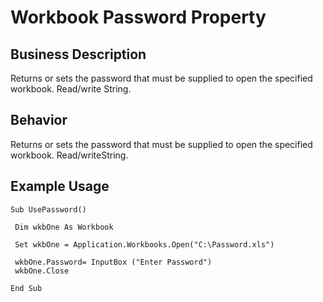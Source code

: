 # Workbook Password Property

## Business Description
Returns or sets the password that must be supplied to open the specified workbook. Read/write String.

## Behavior
Returns or sets the password that must be supplied to open the specified workbook. Read/writeString.

## Example Usage
```vba
Sub UsePassword() 
 
 Dim wkbOne As Workbook 
 
 Set wkbOne = Application.Workbooks.Open("C:\Password.xls") 
 
 wkbOne.Password= InputBox ("Enter Password") 
 wkbOne.Close 
 
End Sub
```